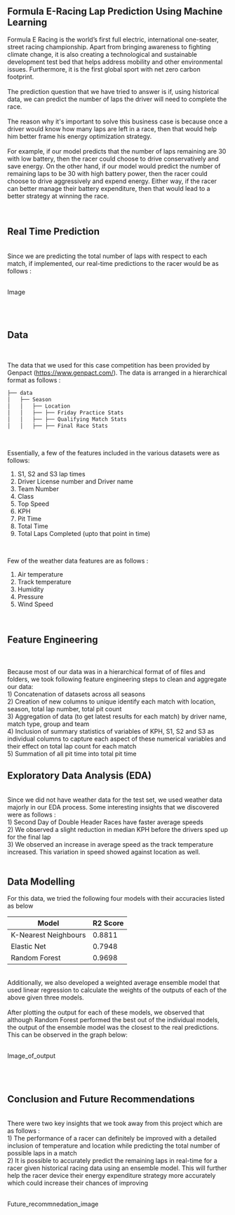 ## Formula E-Racing Lap Prediction Using Machine Learning<br>
Formula E Racing is the world’s first full electric, international one-seater, street racing championship. Apart from bringing awareness to fighting climate change, it is also creating a technological and sustainable development test bed that helps address mobility and other environmental issues. Furthermore, it is the first global sport with net zero carbon footprint. 
<br><br>
The prediction question that we have tried to answer is if, using historical data, we can predict the number of laps the driver will need to complete the race. <br><br>
The reason why it's important to solve this business case is because once a driver would know how many laps are left in a race, then that would help him better frame his energy optimization strategy.<br><br>
For example, if our model predicts that the number of laps remaining are 30 with low battery, then the racer could choose to drive conservatively and save energy. On the other hand, if our model would predict the number of remaining laps to be 30 with high battery power, then the racer could choose to drive aggressively and expend energy. Either way, if the racer can better manage their battery expenditure, then that would lead to a better strategy at winning the race. 

<br>

## Real Time Prediction
<br>
Since we are predicting the total number of laps with respect to each match, if implemented, our real-time predictions to the racer would be as follows : 
<br>
<br>

Image

<br>
<br>

## Data
<br>

The data that we used for this case competition has been provided by Genpact (https://www.genpact.com/). The data is arranged in a hierarchical format as follows :

```bash
├── data 
│   ├── Season 
│   │   ├── Location 
│   │   ├── ├── Friday Practice Stats
│   │   ├── ├── Qualifying Match Stats
│   │   ├── ├── Final Race Stats
```
<br>

Essentially, a few of the features included in the various datasets were as follows:
1) S1, S2 and S3 lap times<br>
2) Driver License number and Driver name<br>
3) Team Number<br>
4) Class<br>
5) Top Speed<br>
6) KPH<br>
7) Pit Time<br>
8) Total Time <br>
9) Total Laps Completed (upto that point in time)<br>
<br>

Few of the weather data features are as follows :<br>
1) Air temperature<br>
2) Track temperature<br>
3) Humidity<br>
4) Pressure<br>
5) Wind Speed<br>
<br>

## Feature Engineering
<br>
<br>
Because most of our data was in a hierarchical format of of files and folders, we took following feature engineering steps to clean and aggregate our data:<br>
1) Concatenation of datasets across all seasons<br>
2) Creation of new columns to unique identify each match with location, season, total lap number, total pit count<br>
3) Aggregation of data (to get latest results for each match) by driver name, match type, group and team<br>
4) Inclusion of summary statistics of variables of KPH, S1, S2 and S3 as individual columns to capture each aspect of these numerical variables and their effect on total lap count for each match<br>
5) Summation of all pit time into total pit time<br>

## Exploratory Data Analysis (EDA)
<br>
Since we did not have weather data for the test set, we used weather data majorly in our EDA process. Some interesting insights that we discovered were as follows :<br>
1) Second Day of Double Header Races have faster average speeds<br>
2) We observed a slight reduction in median KPH before the drivers sped up for the final lap<br>
3) We observed an increase in average speed as the track temperature increased. This variation in speed showed against location as well.<br>
<br>

## Data Modelling

For this data, we tried the following four models with their accuracies listed as below 

|   Model                |R2 Score|
|------------------------|-------------------|
|K-Nearest Neighbours    |   0.8811          |
|Elastic Net             |   0.7948          |
|Random Forest           |   0.9698          |

<br>
Additionally, we also developed a weighted average ensemble model that used linear regression to calculate the weights of the outputs of each of the above given three models.<br>
<br>
After plotting the output for each of these models, we observed that although Random Forest performed the best out of the individual models, the output of the ensemble model was the closest to the real predictions. This can be observed in the graph below:<br>
<br>

Image_of_output

<br>
<br>

## Conclusion and Future Recommendations
<br>
There were two key insights that we took away from this project which are as follows :<br>
1) The performance of a racer can definitely be improved with a detailed inclusion of temperature and location while predicting the total number of possible laps in a match<Br>
2) It is possible to accurately predict the remaining laps in real-time for a racer given historical racing data using an ensemble model. This will further help the racer device their energy expenditure strategy more accurately which could increase their chances of improving <br><br>
 
 Future_recommnedation_image


 
